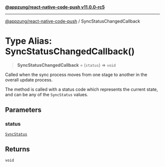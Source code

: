 [**@appzung/react-native-code-push v11.0.0-rc5**](../README.md)

---

[@appzung/react-native-code-push](../README.md) / SyncStatusChangedCallback

# Type Alias: SyncStatusChangedCallback()

> **SyncStatusChangedCallback** = (`status`) => `void`

Called when the sync process moves from one stage to another in the overall update process.

The method is called with a status code which represents the current state, and can be any of the `SyncStatus` values.

## Parameters

### status

[`SyncStatus`](../enumerations/SyncStatus.md)

## Returns

`void`
